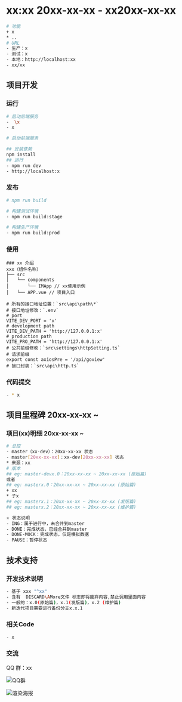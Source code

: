 <!--
 * @Descripttion: Sustainable
 * @version: 1.0.0
 * @Author: Kenny
 * @Date: 20xx-xx-xx 10:07:00
 * @LastEditors: ~
 * @LastEditTime: 2025-05-13 11:14:49
-->
# xx:xx 20xx-xx-xx - xx20xx-xx-xx

```bash
# 功能
+ x
* ..
# URL
- 生产：x
- 测试：x
- 本地：http://localhost:xx
- xx/xx
```

## 项目开发

### 运行

```bash
# 启动后端服务
-  \x
- x

# 启动前端服务

## 安装依赖
npm install
## 运行
- npm run dev
- http://localhost:x
```

### 发布

```bash
# npm run build

# 构建测试环境
- npm run build:stage

# 构建生产环境
- npm run build:prod
```

### 使用

```shell
### xx 介绍
xxx（组件名称）
├── src 
│   └── components
│       └── IMApp // xx使用示例
│   └── APP.vue // 项目入口

# 所有的接口地址位置：`src\api\path\*`
# 接口地址修改：`.env`
# port
VITE_DEV_PORT = 'x'
# development path
VITE_DEV_PATH = 'http://127.0.0.1:x'
# production path
VITE_PRO_PATH = 'http://127.0.0.1:x'
# 公共前缀修改：`src\settings\httpSetting.ts`
# 请求前缀
export const axiosPre = '/api/goview'
# 接口封装：`src\api\http.ts`
```

### 代码提交

```bash
- * x
```

## 项目里程碑 20xx-xx-xx ~

### 项目(xx)明细 20xx-xx-xx ~

```bash
# 总控
- master（xx-dev）：20xx-xx-xx 状态
- master[20xx-xx-xx]：xx-dev[20xx-xx-xx] 状态
* 来源：xx
# 版本
## eg: master-devx.0：20xx-xx-xx ~ 20xx-xx-xx (原始篇)
或者
## eg: masterx.0：20xx-xx-xx ~ 20xx-xx-xx (原始篇)
+ xx
* 子x
## eg: masterx.1：20xx-xx-xx ~ 20xx-xx-xx (发版篇)
## eg: masterx.2：20xx-xx-xx ~ 20xx-xx-xx (维护篇)

⭐ 状态说明
- ING：属于进行中，未合并到master
- DONE：完成状态，已经合并到master
- DONE-MOCK：完成状态，仅是模拟数据
- PAUSE：暂停状态
```

## 技术支持

### 开发技术说明

```bash
- 基于 xxx "^xx"
- 含有  DISCARD\AMore文件 标志即将废弃内容,禁止调用里面内容
- 一般的：x.0(原始篇)，x.1(发版篇)，x.2 (维护篇)
- 新迭代项目需要进行备份分支x.x.1
```

### 相关Code

```js
- x
```

### 交流

QQ 群：xx

![QQ群](x.png)

![渲染海报](x.png)
